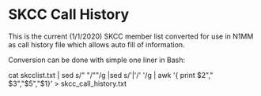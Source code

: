 # SKCC Call History 

This is the current (1/1/2020) SKCC member list converted for use 
in N1MM as call history file which allows auto fill of information.

Conversion can be done with simple one liner in Bash:

cat skcclist.txt | sed s/" "/""/g |sed s/'|'/' '/g | awk '{ print $2"," $3","$5","$1}' > skcc_call_history.txt  
